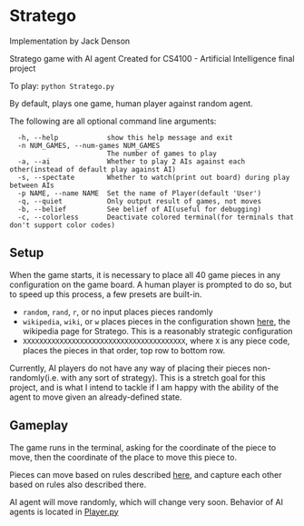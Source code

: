 # Stratego
Implementation by Jack Denson

Stratego game with AI agent
Created for CS4100 - Artificial Intelligence final project

To play: `python Stratego.py`

By default, plays one game, human player against random agent.

The following are all optional command line arguments:
```
  -h, --help            show this help message and exit
  -n NUM_GAMES, --num-games NUM_GAMES
                        The number of games to play
  -a, --ai              Whether to play 2 AIs against each other(instead of default play against AI)
  -s, --spectate        Whether to watch(print out board) during play between AIs
  -p NAME, --name NAME  Set the name of Player(default 'User')
  -q, --quiet           Only output result of games, not moves
  -b, --belief          See belief of AI(useful for debugging)
  -c, --colorless       Deactivate colored terminal(for terminals that don't support color codes)
```

## Setup

When the game starts, it is necessary to place all 40 game pieces in any configuration on the game board.
A human player is prompted to do so, but to speed up this process, a few presets are built-in.

 - `random`, `rand`, `r`, or no input places pieces randomly
 - `wikipedia`, `wiki`, or `w` places pieces in the configuration shown [here](https://en.wikipedia.org/wiki/Stratego#/media/File:Stratego.png), the wikipedia page for Stratego.
   This is a reasonably strategic configuration
 - `XXXXXXXXXXXXXXXXXXXXXXXXXXXXXXXXXXXXXXXX`, where `X` is any piece code, places the pieces in that order, top row to bottom row.

Currently, AI players do not have any way of placing their pieces non-randomly(i.e. with any sort of strategy). This is a stretch goal for this project, and is what I intend to tackle if I am
happy with the ability of the agent to move given an already-defined state.
## Gameplay

The game runs in the terminal, asking for the coordinate of the piece to move, then the coordinate of the place
to move this piece to.

Pieces can move based on rules described [here](https://en.wikipedia.org/wiki/Stratego), and capture each other based on
rules also described there.

AI agent will move randomly, which will change very soon. Behavior of AI agents is located in [Player.py](Player.py)